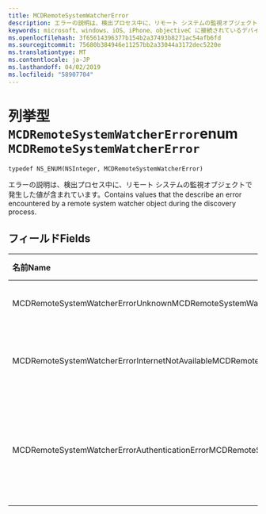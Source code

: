 ```yaml
---
title: MCDRemoteSystemWatcherError
description: エラーの説明は、検出プロセス中に、リモート システムの監視オブジェクトで発生した値が含まれています。
keywords: microsoft、windows、iOS、iPhone、objectiveC に接続されているデバイス、プロジェクトのローマ
ms.openlocfilehash: 3f65614396377b154b2a37493b8271ac54afb6fd
ms.sourcegitcommit: 75680b384946e11257bb2a33044a3172dec5220e
ms.translationtype: MT
ms.contentlocale: ja-JP
ms.lasthandoff: 04/02/2019
ms.locfileid: "58907704"
---
```

# <a name="enum-mcdremotesystemwatchererror"></a><span data-ttu-id="f73d4-104">列挙型 `MCDRemoteSystemWatcherError`</span><span class="sxs-lookup"><span data-stu-id="f73d4-104">enum `MCDRemoteSystemWatcherError`</span></span> 

```
typedef NS_ENUM(NSInteger, MCDRemoteSystemWatcherError)
```  
 <span data-ttu-id="f73d4-105">エラーの説明は、検出プロセス中に、リモート システムの監視オブジェクトで発生した値が含まれています。</span><span class="sxs-lookup"><span data-stu-id="f73d4-105">Contains values that the describe an error encountered by a remote system watcher object during the discovery process.</span></span>

## <a name="fields"></a><span data-ttu-id="f73d4-106">フィールド</span><span class="sxs-lookup"><span data-stu-id="f73d4-106">Fields</span></span>

| <span data-ttu-id="f73d4-107">名前</span><span class="sxs-lookup"><span data-stu-id="f73d4-107">Name</span></span>                              | <span data-ttu-id="f73d4-108">値</span><span class="sxs-lookup"><span data-stu-id="f73d4-108">Value</span></span> | <span data-ttu-id="f73d4-109">説明</span><span class="sxs-lookup"><span data-stu-id="f73d4-109">Description</span></span>                    |
|:----------------------------------|:------|:-------------------------------|
| <span data-ttu-id="f73d4-110">MCDRemoteSystemWatcherErrorUnknown</span><span class="sxs-lookup"><span data-stu-id="f73d4-110">MCDRemoteSystemWatcherErrorUnknown</span></span> | <span data-ttu-id="f73d4-111">0</span><span class="sxs-lookup"><span data-stu-id="f73d4-111">0</span></span> | <span data-ttu-id="f73d4-112">ウォッチャーには、不明なエラーが発生しました。</span><span class="sxs-lookup"><span data-stu-id="f73d4-112">The watcher encountered an unknown error.</span></span> |
| <span data-ttu-id="f73d4-113">MCDRemoteSystemWatcherErrorInternetNotAvailable</span><span class="sxs-lookup"><span data-stu-id="f73d4-113">MCDRemoteSystemWatcherErrorInternetNotAvailable</span></span> | <span data-ttu-id="f73d4-114">1</span><span class="sxs-lookup"><span data-stu-id="f73d4-114">1</span></span> | <span data-ttu-id="f73d4-115">インターネット接続が失われたため、エラーが発生しました。</span><span class="sxs-lookup"><span data-stu-id="f73d4-115">The error occurred because the Internet connection was lost.</span></span> |
| <span data-ttu-id="f73d4-116">MCDRemoteSystemWatcherErrorAuthenticationError</span><span class="sxs-lookup"><span data-stu-id="f73d4-116">MCDRemoteSystemWatcherErrorAuthenticationError</span></span> | <span data-ttu-id="f73d4-117">2</span><span class="sxs-lookup"><span data-stu-id="f73d4-117">2</span></span> | <span data-ttu-id="f73d4-118">検出を実行するために使用されている ConnectedDevicesAccount を認証されていないため、エラーが発生しました。</span><span class="sxs-lookup"><span data-stu-id="f73d4-118">The error occurred because a ConnectedDevicesAccount being used to run the discovery could not be authenticated.</span></span> | 
